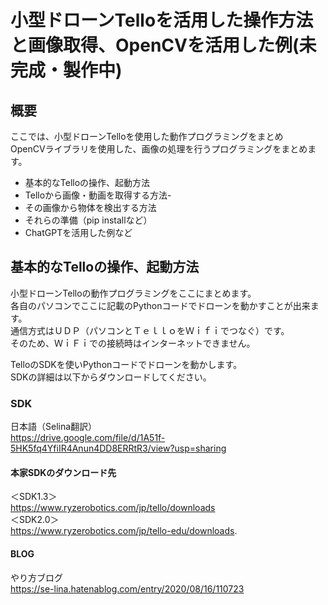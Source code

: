 # 小型ドローンTelloを活用した操作方法と画像取得、OpenCVを活用した例(未完成・製作中)

## 概要
ここでは、小型ドローンTelloを使用した動作プログラミングをまとめ  
OpenCVライブラリを使用した、画像の処理を行うプログラミングをまとめます。
- 基本的なTelloの操作、起動方法
- Telloから画像・動画を取得する方法- 
- その画像から物体を検出する方法
- それらの準備（pip installなど）
- ChatGPTを活用した例など

## 基本的なTelloの操作、起動方法
小型ドローンTelloの動作プログラミングをここにまとめます。  
各自のパソコンでここに記載のPythonコードでドローンを動かすことが出来ます。  
通信方式はＵＤＰ（パソコンとＴｅｌｌｏをＷｉｆｉでつなぐ）です。  
そのため、ＷｉＦｉでの接続時はインターネットできません。  
  
TelloのSDKを使いPythonコードでドローンを動かします。  
SDKの詳細は以下からダウンロードしてください。  
 
### SDK
日本語（Selina翻訳）  
https://drive.google.com/file/d/1A51f-5HK5fq4YfiIR4Anun4DD8ERRtR3/view?usp=sharing


#### 本家SDKのダウンロード先
＜SDK1.3＞  
https://www.ryzerobotics.com/jp/tello/downloads  
＜SDK2.0＞  
 https://www.ryzerobotics.com/jp/tello-edu/downloads. 
 
 #### BLOG
 やり方ブログ    
 https://se-lina.hatenablog.com/entry/2020/08/16/110723
 
